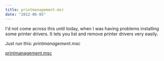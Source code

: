 ```yaml
---
title: printmanagement.msc
date: "2012-06-05"
---
```


I'd not come across this until today, when I was having problems installing some printer drivers. It lets you list and remove printer drivers very easily.

Just run this: *printmanagement.msc*

[printmanagement.msc](printmanagement.png)
